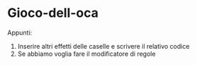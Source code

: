 # Gioco-dell-oca

Appunti:
1) Inserire altri effetti delle caselle e scrivere il relativo codice 
2) Se abbiamo voglia fare il modificatore di regole